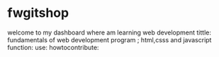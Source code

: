 # fwgitshop
welcome to my dashboard where am learning web development
tittle: fundamentals of web development
program ; html,csss and javascript 
function:
use:
howtocontribute:
